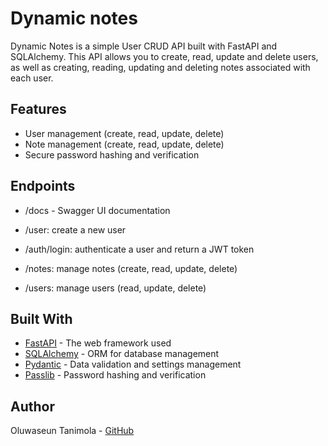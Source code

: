 # Dynamic notes

Dynamic Notes is a simple User CRUD API built with FastAPI and SQLAlchemy. This API allows you to create, read, update and delete users, as well as creating, reading, updating and deleting notes associated with each user.

## Features

* User management (create, read, update, delete)
* Note management (create, read, update, delete)
* Secure password hashing and verification

## Endpoints
* /docs - Swagger UI documentation

* /user: create a new user
* /auth/login: authenticate a user and return a JWT token
* /notes: manage notes (create, read, update, delete)
* /users: manage users (read, update, delete)

## Built With
- [FastAPI](https://fastapi.tiangolo.com/) - The web framework used
- [SQLAlchemy](https://www.sqlalchemy.org/) - ORM for database management 
- [Pydantic](https://pydantic-docs.helpmanual.io/) - Data validation and settings management
- [Passlib](https://passlib.readthedocs.io/en/stable/index.html) - Password hashing and verification

## Author
Oluwaseun Tanimola - [GitHub](https://github.com/Oluwaseun241)